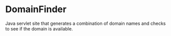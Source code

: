 DomainFinder
============

Java servlet site that generates a combination of domain names and checks to see if the domain is available.